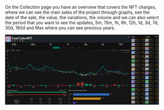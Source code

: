 
On the Collection page you have an overview that covers the NFT charges, where we can see the main sales of the project through graphs, see the date of the sale, the value, the variations, the volume and we can also select the period that you want to see the updates, 5m, 15m, 1h, 6h, 12h, 1d, 3d, 7d, 30d, 180d and Max where you can see previous years.

![collection_inf](collection_page.png)
